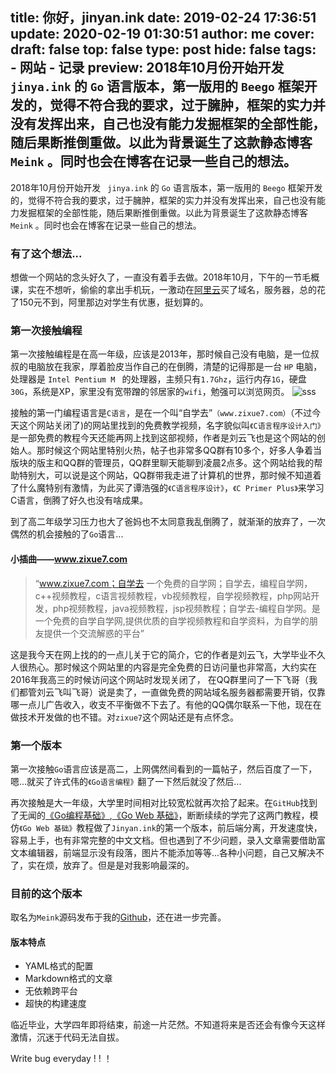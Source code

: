 title: 你好，jinyan.ink
date: 2019-02-24 17:36:51
update: 2020-02-19 01:30:51
author: me
cover: 
draft: false
top: false
type: post
hide: false
tags: 
        - 网站
        - 记录
preview: 2018年10月份开始开发 ` jinya.ink` 的 `Go` 语言版本，第一版用的 `Beego` 框架开发的，觉得不符合我的要求，过于臃肿，框架的实力并没有发挥出来，自己也没有能力发掘框架的全部性能，随后果断推倒重做。以此为背景诞生了这款静态博客 `Meink` 。同时也会在博客在记录一些自己的想法。
---------------------
2018年10月份开始开发 ` jinya.ink` 的 `Go` 语言版本，第一版用的 `Beego` 框架开发的，觉得不符合我的要求，过于臃肿，框架的实力并没有发挥出来，自己也没有能力发掘框架的全部性能，随后果断推倒重做。以此为背景诞生了这款静态博客 `Meink` 。同时也会在博客在记录一些自己的想法。

###  有了这个想法... 
想做一个网站的念头好久了，一直没有着手去做。2018年10月，下午的一节毛概课，实在不想听，偷偷的拿出手机玩，一激动在[阿里云](https://www.aliyun.com/)买了域名，服务器，总的花了150元不到，阿里那边对学生有优惠，挺划算的。
### 第一次接触编程
第一次接触编程是在高一年级，应该是2013年，那时候自己没有电脑，是一位叔叔的电脑放在我家，厚着脸皮当作自己的在倒腾，清楚的记得那是一台  `HP` 电脑，处理器是 `Intel Pentium M ` 的处理器，主频只有`1.7Ghz`，运行内存`1G`，硬盘`30G`，系统是XP，家里没有宽带蹭的邻居家的`wifi`，勉强可以浏览网页。
![sss](../source/2019-02-24/psb.jpg)

接触的第一门编程语言是`C语言`，是在一个叫“自学去”`（www.zixue7.com）`（不过今天这个网站关闭了)的网站里找到的免费教学视频，名字貌似叫`《C语言程序设计入门》`是一部免费的教程今天还能再网上找到这部视频，作者是刘云飞也是这个网站的创始人。那时候这个网站里特别火热，帖子也非常多QQ群有10多个，好多人争着当版块的版主和QQ群的管理员，QQ群里聊天能聊到凌晨2点多。这个网站给我的帮助特别大，可以说是这个网站，QQ群带我走进了计算机的世界，那时候不知道着了什么魔特别有激情，为此买了谭浩强的`《C语言程序设计》`，`《C Primer Plus》`来学习C语言，倒腾了好久也没有啥成果。


到了高二年级学习压力也大了爸妈也不太同意我乱倒腾了，就渐渐的放弃了，一次偶然的机会接触的了`Go`语言...

#### 小插曲——www.zixue7.com 

>“www.zixue7.com；自学去 一个免费的自学网；自学去，编程自学网，c++视频教程，c语言视频教程，vb视频教程，自学视频教程，php网站开发，php视频教程，java视频教程，jsp视频教程；自学去-编程自学网。是一个免费的自学自学网,提供优质的自学视频教程和自学资料，为自学的朋友提供一个交流解惑的平台”

这是我今天在网上找的的一点儿关于它的简介，它的作者是刘云飞，大学毕业不久人很热心。那时候这个网站里的内容是完全免费的日访问量也非常高，大约实在2016年我高三的时候访问这个网站时发现关闭了， 在QQ群里问了一下飞哥（我们都管刘云飞叫飞哥）说是卖了，一直做免费的网站域名服务器都需要开销，仅靠哪一点儿广告收入，收支不平衡做不下去了。有他的QQ偶尔联系一下他，现在在做技术开发做的也不错。对`zixue7`这个网站还是有点怀念。


### 第一个版本
第一次接触`Go`语言应该是高二，上网偶然间看到的一篇帖子，然后百度了一下，嗯...就买了许式伟的`《Go语言编程》`翻了一下然后就没了然后...

再次接触是大一年级，大学里时间相对比较宽松就再次拾了起来。在`GitHub`找到了无闻的[《Go编程基础》](https://github.com/Unknwon/go-fundamental-programming),[《Go Web 基础》](https://github.com/Unknwon/go-web-foundation)，断断续续的学完了这两门教程，模仿`《Go Web 基础》`教程做了`Jinyan.ink`的第一个版本，前后端分离，开发速度快，容易上手，也有非常完整的中文文档。但也遇到了不少问题，录入文章需要借助富文本编辑器，前端显示没有段落，图片不能添加等等...各种小问题，自己又解决不了，实在烦，放弃了。但是是对我影响最深的。

### 目前的这个版本
取名为`Meink`源码发布于我的[Github](www.github.com/HanJinyan/Meink)，还在进一步完善。

#### 版本特点
- YAML格式的配置
- Markdown格式的文章
- 无依赖跨平台
- 超快的构建速度

临近毕业，大学四年即将结束，前途一片茫然。不知道将来是否还会有像今天这样激情，沉迷于代码无法自拔。

Write bug everyday ! ! ！
